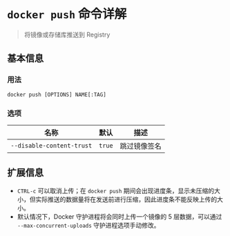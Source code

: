 # `docker push` 命令详解

> 将镜像或存储库推送到 Registry

## 基本信息

### 用法

```
docker push [OPTIONS] NAME[:TAG]
```

### 选项

| 名称 | 默认 | 描述 |
| ---- | ---- | ---- |
| `--disable-content-trust` | `true` | 跳过镜像签名 |

## 扩展信息

- `CTRL-c` 可以取消上传；在 `docker push` 期间会出现进度条，显示未压缩的大小，但实际推送的数据量将在发送前进行压缩，因此进度条不能反映上传的大小。
- 默认情况下，Docker 守护进程将会同时上传一个镜像的 5 层数据，可以通过 `--max-concurrent-uploads` 守护进程选项手动修改。
